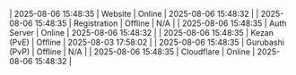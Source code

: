 | 2025-08-06 15:48:35 | Website | Online | 2025-08-06 15:48:32 |
| 2025-08-06 15:48:35 | Registration | Offline | N/A |
| 2025-08-06 15:48:35 | Auth Server | Online | 2025-08-06 15:48:32 |
| 2025-08-06 15:48:35 | Kezan (PvE) | Offline | 2025-08-03 17:58:02 |
| 2025-08-06 15:48:35 | Gurubashi (PvP) | Offline | N/A |
| 2025-08-06 15:48:35 | Cloudflare | Online | 2025-08-06 15:48:32 |

